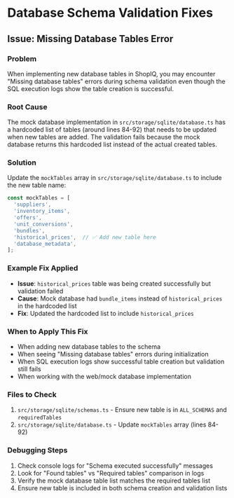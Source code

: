 # Database Schema Validation Fixes

## Issue: Missing Database Tables Error

### Problem
When implementing new database tables in ShopIQ, you may encounter "Missing database tables" errors during schema validation even though the SQL execution logs show the table creation is successful.

### Root Cause
The mock database implementation in `src/storage/sqlite/database.ts` has a hardcoded list of tables (around lines 84-92) that needs to be updated when new tables are added. The validation fails because the mock database returns this hardcoded list instead of the actual created tables.

### Solution
Update the `mockTables` array in `src/storage/sqlite/database.ts` to include the new table name:

```typescript
const mockTables = [
  'suppliers',
  'inventory_items', 
  'offers',
  'unit_conversions',
  'bundles',
  'historical_prices',  // ✅ Add new table here
  'database_metadata',
];
```

### Example Fix Applied
- **Issue**: `historical_prices` table was being created successfully but validation failed
- **Cause**: Mock database had `bundle_items` instead of `historical_prices` in the hardcoded list
- **Fix**: Updated the hardcoded list to include `historical_prices`

### When to Apply This Fix
- When adding new database tables to the schema
- When seeing "Missing database tables" errors during initialization
- When SQL execution logs show successful table creation but validation still fails
- When working with the web/mock database implementation

### Files to Check
1. `src/storage/sqlite/schemas.ts` - Ensure new table is in `ALL_SCHEMAS` and `requiredTables`
2. `src/storage/sqlite/database.ts` - Update `mockTables` array (lines 84-92)

### Debugging Steps
1. Check console logs for "Schema executed successfully" messages
2. Look for "Found tables" vs "Required tables" comparison in logs
3. Verify the mock database table list matches the required tables list
4. Ensure new table is included in both schema creation and validation lists
